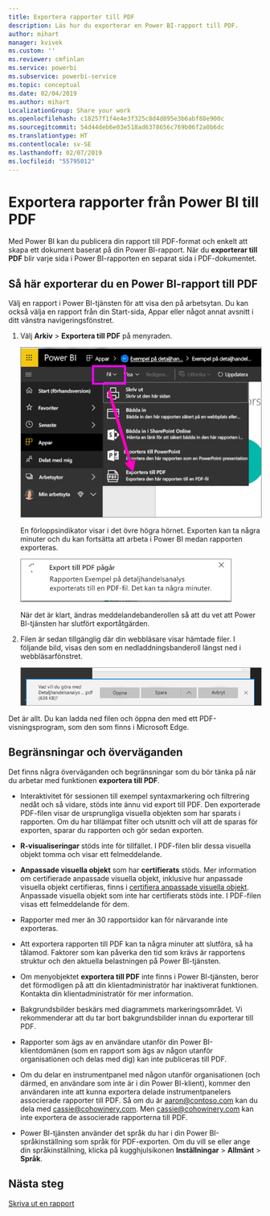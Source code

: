 ```yaml
---
title: Exportera rapporter till PDF
description: Läs hur du exporterar en Power BI-rapport till PDF.
author: mihart
manager: kvivek
ms.custom: ''
ms.reviewer: cmfinlan
ms.service: powerbi
ms.subservice: powerbi-service
ms.topic: conceptual
ms.date: 02/04/2019
ms.author: mihart
LocalizationGroup: Share your work
ms.openlocfilehash: c18257f1f4e4e3f325c8d4d895e3b6abf88e900c
ms.sourcegitcommit: 54d44deb6e03e518ad6378656c769b06f2a0b6dc
ms.translationtype: HT
ms.contentlocale: sv-SE
ms.lasthandoff: 02/07/2019
ms.locfileid: "55795012"
---
```

# <a name="export-reports-from-power-bi-to-pdf"></a>Exportera rapporter från Power BI till PDF
Med Power BI kan du publicera din rapport till PDF-format och enkelt att skapa ett dokument baserat på din Power BI-rapport. När du **exporterar till PDF** blir varje sida i Power BI-rapporten en separat sida i PDF-dokumentet.

## <a name="how-to-export-your-power-bi-report-to-pdf"></a>Så här exporterar du en Power BI-rapport till PDF
Välj en rapport i Power BI-tjänsten för att visa den på arbetsytan. Du kan också välja en rapport från din Start-sida, Appar eller något annat avsnitt i ditt vänstra navigeringsfönstret.

1. Välj **Arkiv** > **Exportera till PDF** på menyraden.

    ![Välj Arkiv från menyraden, pil som pekar på Exportera till PDF](media/end-user-pdf/power-bi-export-pdf.png)

    En förloppsindikator visar i det övre högra hörnet. Exporten kan ta några minuter och du kan fortsätta att arbeta i Power BI medan rapporten exporteras.

    ![Exportera förloppsmeddelande](media/end-user-pdf/power-bi-export-message.png)

    När det är klart, ändras meddelandebanderollen så att du vet att Power BI-tjänsten har slutfört exportåtgärden.

2. Filen är sedan tillgänglig där din webbläsare visar hämtade filer. I följande bild, visas den som en nedladdningsbanderoll längst ned i webbläsarfönstret.

    ![Nedladdad filplats](media/end-user-pdf/power-bi-save-file.png)

Det är allt. Du kan ladda ned filen och öppna den med ett PDF-visningsprogram, som den som finns i Microsoft Edge.


## <a name="limitations-and-considerations"></a>Begränsningar och överväganden
Det finns några överväganden och begränsningar som du bör tänka på när du arbetar med funktionen **exportera till PDF**.

- Interaktivitet för sessionen till exempel syntaxmarkering och filtrering nedåt och så vidare, stöds inte ännu vid export till PDF. Den exporterade PDF-filen visar de ursprungliga visuella objekten som har sparats i rapporten. Om du har tillämpat filter och utsnitt och vill att de sparas för exporten, sparar du rapporten och gör sedan exporten.

* **R-visualiseringar** stöds inte för tillfället. I PDF-filen blir dessa visuella objekt tomma och visar ett felmeddelande.  

* **Anpassade visuella objekt** som har **certifierats** stöds. Mer information om certifierade anpassade visuella objekt, inklusive hur anpassade visuella objekt certifieras, finns i [certifiera anpassade visuella objekt](../power-bi-custom-visuals-certified.md). Anpassade visuella objekt som inte har certifierats stöds inte. I PDF-filen visas ett felmeddelande för dem.   

* Rapporter med mer än 30 rapportsidor kan för närvarande inte exporteras.

* Att exportera rapporten till PDF kan ta några minuter att slutföra, så ha tålamod. Faktorer som kan påverka den tid som krävs är rapportens struktur och den aktuella belastningen på Power BI-tjänsten.

* Om menyobjektet **exportera till PDF** inte finns i Power BI-tjänsten, beror det förmodligen på att din klientadministratör har inaktiverat funktionen. Kontakta din klientadministratör för mer information.

* Bakgrundsbilder beskärs med diagrammets markeringsområdet. Vi rekommenderar att du tar bort bakgrundsbilder innan du exporterar till PDF.

* Rapporter som ägs av en användare utanför din Power BI-klientdomänen (som en rapport som ägs av någon utanför organisationen och delas med dig) kan inte publiceras till PDF.

* Om du delar en instrumentpanel med någon utanför organisationen (och därmed, en användare som inte är i din Power BI-klient), kommer den användaren inte att kunna exportera delade instrumentpanelers associerade rapporter till PDF. Så om du är aaron@contoso.com kan du dela med cassie@cohowinery.com. Men cassie@cohowinery.com kan inte exportera de associerade rapporterna till PDF.

* Power BI-tjänsten använder det språk du har i din Power BI-språkinställning som språk för PDF-exporten. Om du vill se eller ange din språkinställning, klicka på kugghjulsikonen **Inställningar** > **Allmänt** > **Språk**.

## <a name="next-steps"></a>Nästa steg
[Skriva ut en rapport](end-user-print.md)
